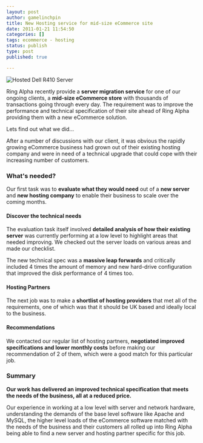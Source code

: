 ```yaml
---
layout: post
author: gamelinchpin
title: New Hosting service for mid-size eCommerce site
date: 2011-01-21 11:54:50
categories: []
tags: ecommerce - hosting
status: publish
type: post
published: true

---
```

![Hosted Dell R410
Server](assets/Dell-PowerEdge-R410-1U-Server-E5520-8-Core-2TB-4GB-DDR3-8XDVDRW-0908-13-server@11-e1295562432645.jpg "Hosted Dell R410 Server")

Ring Alpha recently provide a **server migration service** for one of
our ongoing clients, a **mid-size eCommerce store** with thousands of
transactions going through every day. The requirement was to improve the
performance and technical specification of their site ahead of Ring
Alpha providing them with a new eCommerce solution.

Lets find out what we did...

After a number of discussions with our client, it was obvious the
rapidly growing eCommerce business had grown out of their existing
hosting company and were in need of a technical upgrade that could cope
with their increasing number of customers.

### What's needed?

Our first task was to **evaluate what they would need** out of a **new
server** and **new hosting company** to enable their business to scale
over the coming months.

#### Discover the technical needs

The evaluation task itself involved **detailed analysis of how their
existing server** was currently performing at a low level to highlight
areas that needed improving. We checked out the server loads on various
areas and made our checklist.

The new technical spec was a **massive leap forwards** and critically
included 4 times the amount of memory and new hard-drive configuration
that improved the disk performance of 4 times too.

#### Hosting Partners

The next job was to make a **shortlist of hosting providers** that met
all of the requirements, one of which was that it should be UK based and
ideally local to the business.

#### Recommendations

We contacted our regular list of hosting partners, **negotiated improved
specifications and lower monthly costs** before making our
recommendation of 2 of them, which were a good match for this particular
job.

### Summary

**Our work has delivered an improved technical specification that meets
the needs of the business, all at a reduced price.**

Our experience in working at a low level with server and network
hardware, understanding the demands of the base level software like
Apache and MySQL, the higher level loads of the eCommerce software
matched with the needs of the business and their customers all rolled up
into Ring Alpha being able to find a new server and hosting partner
specific for this job.
